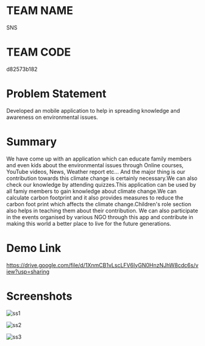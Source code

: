 
# TEAM NAME
SNS

# TEAM CODE
d82573b182

# Problem Statement
Developed an mobile application to help in spreading knowledge and awareness on environmental issues.

# Summary

We have come up with an application which can educate family members and even kids about the environmental issues through Online courses, YouTube videos, News, Weather report etc... And the major thing is our contribution towards this climate change is certainly necessary.We can also check our knowledge by attending quizzes.This application can be
used by all famiy members to gain knowledge about climate change.We can calculate carbon footprint and it also provides measures to reduce the carbon foot print which affects the climate change.Children's role section also helps in teaching them about their contribution. We can also participate in the events organised by various NGO through this app and contribute in making this world a better place to live for the future generations.

# Demo Link

https://drive.google.com/file/d/1XnmCB1vLscLFV6IyGN0HnzNJhW8cdc6s/view?usp=sharing
# Screenshots

![ss1](https://user-images.githubusercontent.com/59878100/111736422-ce78c480-88a3-11eb-8557-7fda51061bb3.jpeg)

![ss2](https://user-images.githubusercontent.com/59878100/111736581-21527c00-88a4-11eb-973d-1c54bf94dd65.jpeg)

![ss3](https://user-images.githubusercontent.com/59878100/111736709-62e32700-88a4-11eb-996a-8dc03f4f01dc.jpeg)
